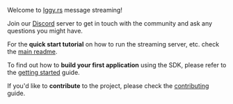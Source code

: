 Welcome to [Iggy.rs](https://iggy.rs) message streaming!

Join our [Discord](https://iggy.rs/discord) server to get in touch with the community and ask any questions you might have.

For the **quick start tutorial** on how to run the streaming server, etc. check the [main readme](https://github.com/iggy-rs/iggy/blob/master/README.MD).

To find out how to **build your first application** using the SDK, please refer to the [getting started](https://docs.iggy.rs/introduction/getting-started) guide.

If you'd like to **contribute** to the project, please check the [contributing](https://github.com/iggy-rs/.github/blob/main/CONTRIBUTING.md) guide.
